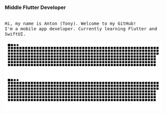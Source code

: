 ### Middle Flutter Developer
<!-- <a href="https://vk.com/antonustinoff" target="_blank">
  <img align="left" alt="Tony's VK" src="https://img.shields.io/badge/вконтакте-%232E87FB.svg?&style=for-the-badge&logo=vk&logoColor=white" />
</a>
<a href="https://t.me/smokeeyes" target="_blank" >
  <img align="left" alt="Tony's Telegram" src="https://img.shields.io/badge/Telegram-2CA5E0?style=for-the-badge&logo=telegram&logoColor=white" />
</a>
<a href="https://discord.com/users/647433923466625045" target="_blank" >
  <img align="left" alt="Tony's Discord" src="https://img.shields.io/badge/Discord-7289DA?style=for-the-badge&logo=discord&logoColor=white" />
</a> -->

<!-- <br/> -->
<br/>

<samp>
Hi, my name is Anton (Tony). Welcome to my GitHub!
</samp>
<br/>
<samp>
I'm a mobile app developer. Currently learning Flutter and SwiftUI.
</samp>

<!-- <br/>
<br/>

![HTML](https://img.shields.io/badge/HTML5-E34F26?style=for-the-badge&logo=html5&logoColor=white)
![CSS](https://img.shields.io/badge/CSS3-1572B6?style=for-the-badge&logo=css3&logoColor=white)
![SASS](https://img.shields.io/badge/Sass-CC6699?style=for-the-badge&logo=sass&logoColor=white)
![JS](https://img.shields.io/badge/JavaScript-F7DF1E?style=for-the-badge&logo=javascript&logoColor=black)
![TypeScript](https://img.shields.io/badge/typescript-%23007ACC.svg?style=for-the-badge&logo=typescript&logoColor=white)
![Vue](https://img.shields.io/badge/Vue.js-35495E?style=for-the-badge&logo=vue.js&logoColor=4FC08D)
![Dart](https://img.shields.io/badge/dart-%230175C2.svg?style=for-the-badge&logo=dart&logoColor=white)
![Flutter](https://img.shields.io/badge/Flutter-%2302569B.svg?style=for-the-badge&logo=Flutter&logoColor=white)
![Kotlin](https://img.shields.io/badge/kotlin-%237F52FF.svg?style=for-the-badge&logo=kotlin&logoColor=white)
![Swift](https://img.shields.io/badge/Swift-FA7343?style=for-the-badge&logo=swift&logoColor=white)
![Postgres](https://img.shields.io/badge/postgres-%23316192.svg?style=for-the-badge&logo=postgresql&logoColor=white)
![SQLite](https://img.shields.io/badge/sqlite-%2307405e.svg?style=for-the-badge&logo=sqlite&logoColor=white)
![MongoDB](https://img.shields.io/badge/MongoDB-4EA94B?style=for-the-badge&logo=mongodb&logoColor=white)
![Markdown](https://img.shields.io/badge/markdown-%23000000.svg?style=for-the-badge&logo=markdown&logoColor=white)
![Shell Script](https://img.shields.io/badge/shell_script-%23121011.svg?style=for-the-badge&logo=gnu-bash&logoColor=white) -->

![github contribution grid snake animation](https://raw.githubusercontent.com/ziqq/ziqq/output/github-snake-dark.svg#gh-dark-mode-only)
![github contribution grid snake animation](https://raw.githubusercontent.com/ziqq/ziqq/output/github-snake.svg#gh-light-mode-only)
